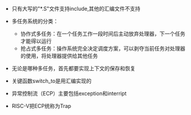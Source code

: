 * 只有大写的"*.S"文件支持include,其他的汇编文件不支持
* 多任务系统的分类：
    * 协作式多任务：在一个任务工作一段时间后主动放弃处理器，下一个任务才能得以运行
    * 抢占式多任务：操作系统完全决定调度方案，可以剥夺当前任务对处理器的使用，将处理器提供给其他任务
* 无论是哪种多任务，首先都要实现上下文的保存和恢复
* 关键函数switch_to是用汇编实现的

* 异常控制流（ECP）主要包括exception和interript
* RISC-V把ECP统称为Trap 